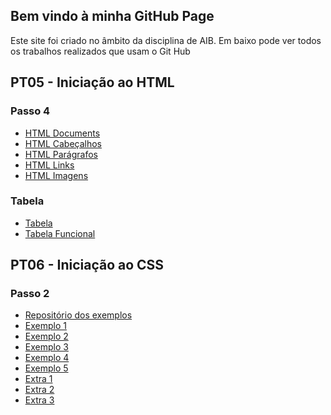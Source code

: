 ## Bem vindo à minha GitHub Page

Este site foi criado no âmbito da disciplina de AIB.
Em baixo pode ver todos os trabalhos realizados que usam o Git Hub

## PT05 - Iniciação ao HTML
### Passo 4
- [HTML Documents](https://github.com/PiguelitoMiriquito/PT05-Passo-4/blob/99c46eb3332a0104f5bf5fffaa719bba12c027d8/pt05.HTML)
- [HTML Cabeçalhos](https://github.com/PiguelitoMiriquito/PT05-Passo-4/blob/99c46eb3332a0104f5bf5fffaa719bba12c027d8/pt05.HTML)
- [HTML Parágrafos](https://github.com/PiguelitoMiriquito/PT05-Passo-4/blob/99c46eb3332a0104f5bf5fffaa719bba12c027d8/pt05paragrafos.HTML)
- [HTML Links](https://github.com/PiguelitoMiriquito/PT05-Passo-4/blob/99c46eb3332a0104f5bf5fffaa719bba12c027d8/pt05links.HTML)
- [HTML Imagens](https://github.com/PiguelitoMiriquito/PT05-Passo-4/blob/99c46eb3332a0104f5bf5fffaa719bba12c027d8/pt05imagens.HTML)

### Tabela
- [Tabela](https://github.com/PiguelitoMiriquito/pt05_tabela)
- [Tabela Funcional](https://github.com/PiguelitoMiriquito/PT05-Tabela-v2/tree/main)

## PT06 - Iniciação ao CSS
### Passo 2
- [Repositório dos exemplos](https://github.com/PiguelitoMiriquito/PT-06/tree/main/pt06)
- [Exemplo 1](https://github.com/PiguelitoMiriquito/PT-06/blob/main/pt06/exemplo.html)
- [Exemplo 2](https://github.com/PiguelitoMiriquito/PT-06/blob/main/pt06/exemplo2.html)
- [Exemplo 3](https://github.com/PiguelitoMiriquito/PT-06/blob/main/pt06/exemplo3.html)
- [Exemplo 4](https://github.com/PiguelitoMiriquito/PT-06/blob/main/pt06/exemplo4.html)
- [Exemplo 5](https://github.com/PiguelitoMiriquito/PT-06/blob/main/pt06/exemplo5.html)
- [Extra 1](https://github.com/PiguelitoMiriquito/PT-06/blob/main/pt06/html.html)
- [Extra 2](https://github.com/PiguelitoMiriquito/PT-06/blob/main/pt06/html2.html)
- [Extra 3](https://github.com/PiguelitoMiriquito/PT-06/blob/main/pt06/html3.html)
